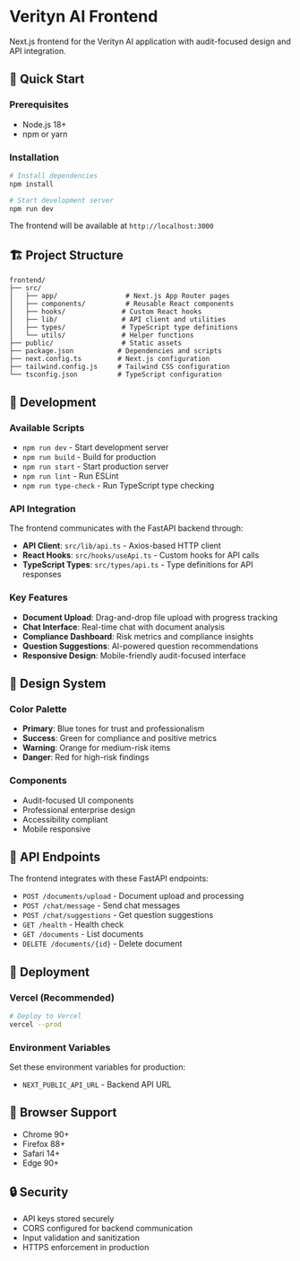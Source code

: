 # Verityn AI Frontend

Next.js frontend for the Verityn AI application with audit-focused design and API integration.

## 🚀 Quick Start

### Prerequisites
- Node.js 18+ 
- npm or yarn

### Installation
```bash
# Install dependencies
npm install

# Start development server
npm run dev
```

The frontend will be available at `http://localhost:3000`

## 🏗️ Project Structure

```
frontend/
├── src/
│   ├── app/                 # Next.js App Router pages
│   ├── components/          # Reusable React components
│   ├── hooks/              # Custom React hooks
│   ├── lib/                # API client and utilities
│   ├── types/              # TypeScript type definitions
│   └── utils/              # Helper functions
├── public/                 # Static assets
├── package.json           # Dependencies and scripts
├── next.config.ts         # Next.js configuration
├── tailwind.config.js     # Tailwind CSS configuration
└── tsconfig.json          # TypeScript configuration
```

## 🔧 Development

### Available Scripts
- `npm run dev` - Start development server
- `npm run build` - Build for production
- `npm run start` - Start production server
- `npm run lint` - Run ESLint
- `npm run type-check` - Run TypeScript type checking

### API Integration
The frontend communicates with the FastAPI backend through:
- **API Client**: `src/lib/api.ts` - Axios-based HTTP client
- **React Hooks**: `src/hooks/useApi.ts` - Custom hooks for API calls
- **TypeScript Types**: `src/types/api.ts` - Type definitions for API responses

### Key Features
- **Document Upload**: Drag-and-drop file upload with progress tracking
- **Chat Interface**: Real-time chat with document analysis
- **Compliance Dashboard**: Risk metrics and compliance insights
- **Question Suggestions**: AI-powered question recommendations
- **Responsive Design**: Mobile-friendly audit-focused interface

## 🎨 Design System

### Color Palette
- **Primary**: Blue tones for trust and professionalism
- **Success**: Green for compliance and positive metrics
- **Warning**: Orange for medium-risk items
- **Danger**: Red for high-risk findings

### Components
- Audit-focused UI components
- Professional enterprise design
- Accessibility compliant
- Mobile responsive

## 🔌 API Endpoints

The frontend integrates with these FastAPI endpoints:
- `POST /documents/upload` - Document upload and processing
- `POST /chat/message` - Send chat messages
- `POST /chat/suggestions` - Get question suggestions
- `GET /health` - Health check
- `GET /documents` - List documents
- `DELETE /documents/{id}` - Delete document

## 🚀 Deployment

### Vercel (Recommended)
```bash
# Deploy to Vercel
vercel --prod
```

### Environment Variables
Set these environment variables for production:
- `NEXT_PUBLIC_API_URL` - Backend API URL

## 📱 Browser Support
- Chrome 90+
- Firefox 88+
- Safari 14+
- Edge 90+

## 🔒 Security
- API keys stored securely
- CORS configured for backend communication
- Input validation and sanitization
- HTTPS enforcement in production 